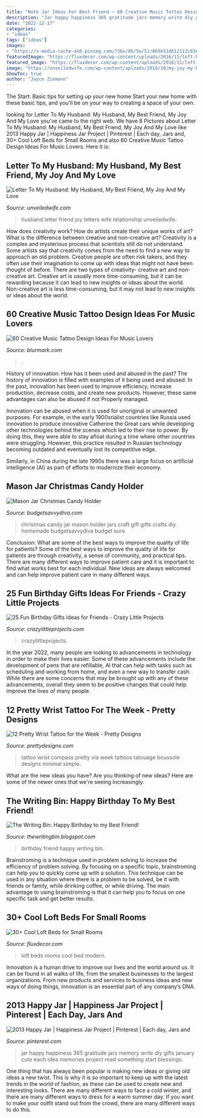 ```yaml
---
title: "Note Jar Ideas For Best Friend ~ 60 Creative Music Tattoo Design Ideas For Music Lovers"
description: "Jar happy happiness 365 gratitude jars memory write diy gifts january cute each idea memories project read something start blessings"
date: "2022-12-17"
categories:
- "ideas"
tags: ["ideas"]
images:
- "https://s-media-cache-ak0.pinimg.com/736x/86/5e/51/865e51d612112c83e82d99701e204190.jpg"
featuredImage: "https://fluxdecor.com/wp-content/uploads/2016/11/loft-beds-for-small-rooms/33-loft-beds-for-small-rooms.jpg"
featured_image: "https://fluxdecor.com/wp-content/uploads/2016/11/loft-beds-for-small-rooms/33-loft-beds-for-small-rooms.jpg"
image: "https://unveiledwife.com/wp-content/uploads/2016/10/my-joy-my-husband.jpg"
ShowToc: true
author: "Jayce Ziemann"
---
```



The Start: Basic tips for setting up your new home
Start your new home with these basic tips, and you'll be on your way to creating a space of your own.

	

		
looking for Letter To My Husband: My Husband, My Best Friend, My Joy And My Love you've came to the right web. We have 8 Pictures about Letter To My Husband: My Husband, My Best Friend, My Joy And My Love like 2013 Happy Jar | Happiness Jar Project | Pinterest | Each day, Jars and, 30+ Cool Loft Beds for Small Rooms and also 60 Creative Music Tattoo Design Ideas For Music Lovers. Here it is:
		
    
## Letter To My Husband: My Husband, My Best Friend, My Joy And My Love

<img loading=lazy src="https://unveiledwife.com/wp-content/uploads/2016/10/my-joy-my-husband.jpg" onerror="this.onerror=null;this.src='https://tse4.mm.bing.net/th?id=OIP.TYrO8AcETiLpZXoE4VrAAAHaHa&amp;pid=15.1';" alt="Letter To My Husband: My Husband, My Best Friend, My Joy And My Love">

_Source: unveiledwife.com_

>husband letter friend joy letters wife relationship unveiledwife. 

	

How does creativity work? How do artists create their unique works of art? What is the difference between creative and non-creative art?
Creativity is a complex and mysterious process that scientists still do not understand. Some artists say that creativity comes from the need to find a new way to approach an old problem. Creative people are often risk takers, and they often use their imagination to come up with ideas that might not have been thought of before. There are two types of creativity- creative art and non-creative art. Creative art is usually more time-consuming, but it can be rewarding because it can lead to new insights or ideas about the world. Non-creative art is less time-consuming, but it may not lead to new insights or ideas about the world.

    
## 60 Creative Music Tattoo Design Ideas For Music Lovers

<img loading=lazy src="https://www.blurmark.com/wp-content/uploads/2017/03/Music-Notes-Tattoo-On-Thigh-768x576.jpg" onerror="this.onerror=null;this.src='https://tse3.mm.bing.net/th?id=OIP.pyoXiPyvtyx6RsvzwIoq9gHaFj&amp;pid=15.1';" alt="60 Creative Music Tattoo Design Ideas For Music Lovers">

_Source: blurmark.com_

>. 

	

History of innovation: How has it been used and abused in the past?
The history of innovation is filled with examples of it being used and abused. In the past, innovation has been used to improve efficiency, increase production, decrease costs, and create new products. However, these same advantages can also be abused if not Properly managed.

Innovation can be abused when it is used for unoriginal or unwanted purposes. For example, in the early 1900srialist countries like Russia used innovation to produce innovative Catherine the Great cars while developing other technologies behind the scenes which led to their rise to power. By doing this, they were able to stay afloat during a time where other countries were struggling. However, this practice resulted in Russian technology becoming outdated and eventually lost its competitive edge. 

Similarly, in China during the late 1990s there was a large focus on artificial intelligence (AI) as part of efforts to modernize their economy.

    
## Mason Jar Christmas Candy Holder

<img loading=lazy src="http://www.budgetsavvydiva.com/wp-content/uploads/2013/11/craft2.jpg" onerror="this.onerror=null;this.src='https://tse3.mm.bing.net/th?id=OIP.JoeIS1jAsfGw9v3bbDuUGAHaLH&amp;pid=15.1';" alt="Mason Jar Christmas Candy Holder">

_Source: budgetsavvydiva.com_

>christmas candy jar mason holder jars craft gift gifts crafts diy homemade budgetsavvydiva budget sure. 

	

Conclusion: What are some of the best ways to improve the quality of life for patients?
Some of the best ways to improve the quality of life for patients are through creativity, a sense of community, and practical tips. There are many different ways to improve patient care and it is important to find what works best for each individual. New ideas are always welcomed and can help improve patient care in many different ways.

    
## 25 Fun Birthday Gifts Ideas For Friends - Crazy Little Projects

<img loading=lazy src="https://crazylittleprojects.com/wp-content/uploads/2017/03/25AmazingFunBirthdayGiftIdeasforFriends-511x1024.png" onerror="this.onerror=null;this.src='https://tse4.mm.bing.net/th?id=OIP.fyLBefDwy04__zC-Ycf4EwHaO1&amp;pid=15.1';" alt="25 Fun Birthday Gifts Ideas for Friends - Crazy Little Projects">

_Source: crazylittleprojects.com_

>crazylittleprojects. 

	

In the year 2022, many people are looking to advancements in technology in order to make their lives easier. Some of these advancements include the development of pens that are refillable, AI that can help with tasks such as scheduling and working from home, and even a new way to transfer cash. While there are some concerns that may be brought up with any of these advancements, overall they seem to be positive changes that could help improve the lives of many people.

    
## 12 Pretty Wrist Tattoo For The Week - Pretty Designs

<img loading=lazy src="http://www.prettydesigns.com/wp-content/uploads/2015/01/Compass-Wrist-Tattoo.jpg" onerror="this.onerror=null;this.src='https://tse1.mm.bing.net/th?id=OIP.KxEXGz8l0NPyLR4lA-Iv5gHaKz&amp;pid=15.1';" alt="12 Pretty Wrist Tattoo for the Week - Pretty Designs">

_Source: prettydesigns.com_

>tattoo wrist compass pretty via week tattoos tatouage boussole designs minimal simple. 

	

What are the new ideas you have?
Are you thinking of new ideas? Here are some of the newer ones that we're seeing Increasingly.

    
## The Writing Bin: Happy Birthday To My Best Friend!

<img loading=lazy src="http://2.bp.blogspot.com/-Ec6HogPHMFA/To5_T7vOv7I/AAAAAAAAADw/_t60aQyAqIE/w1200-h630-p-k-no-nu/Picture%2B2.png" onerror="this.onerror=null;this.src='https://tse1.mm.bing.net/th?id=OIP.WkZ7D-bE1ug5fZFKMiVLQwHaGm&amp;pid=15.1';" alt="The Writing Bin: Happy Birthday to my Best Friend!">

_Source: thewritingbin.blogspot.com_

>birthday friend happy writing bin. 

	

Brainstroming is a technique used in problem solving to increase the efficiency of problem solving. By focusing on a specific topic, brainstroming can help you to quickly come up with a solution. This technique can be used in any situation where there is a problem to be solved, be it with friends or family, while drinking coffee, or while driving. The main advantage to using brainstroming is that it can help you to focus on one specific task and get better results.

    
## 30+ Cool Loft Beds For Small Rooms

<img loading=lazy src="https://fluxdecor.com/wp-content/uploads/2016/11/loft-beds-for-small-rooms/33-loft-beds-for-small-rooms.jpg" onerror="this.onerror=null;this.src='https://tse4.mm.bing.net/th?id=OIP.MQcCbwQodCgANREmqCdr4AHaJ6&amp;pid=15.1';" alt="30+ Cool Loft Beds for Small Rooms">

_Source: fluxdecor.com_

>loft beds rooms cool bed modern. 

	

Innovation is a human drive to improve our lives and the world around us. It can be found in all walks of life, from the smallest businesses to the largest organizations. From new products and services to business ideas and new ways of doing things, innovation is an essential part of any company’s DNA.

    
## 2013 Happy Jar | Happiness Jar Project | Pinterest | Each Day, Jars And

<img loading=lazy src="https://s-media-cache-ak0.pinimg.com/736x/86/5e/51/865e51d612112c83e82d99701e204190.jpg" onerror="this.onerror=null;this.src='https://tse1.mm.bing.net/th?id=OIP.073wce3RuXgf7AhEgyUGqAHaJ4&amp;pid=15.1';" alt="2013 Happy Jar | Happiness Jar Project | Pinterest | Each day, Jars and">

_Source: pinterest.com_

>jar happy happiness 365 gratitude jars memory write diy gifts january cute each idea memories project read something start blessings. 

	

One thing that has always been popular is making new ideas or giving old ideas a new twist. This is why it is so important to keep up with the latest trends in the world of fashion, as these can be used to create new and interesting looks. There are many different ways to face a cold winter, and there are many different ways to dress for a warm summer day. If you want to make your outfit stand out from the crowd, there are many different ways to do this.

